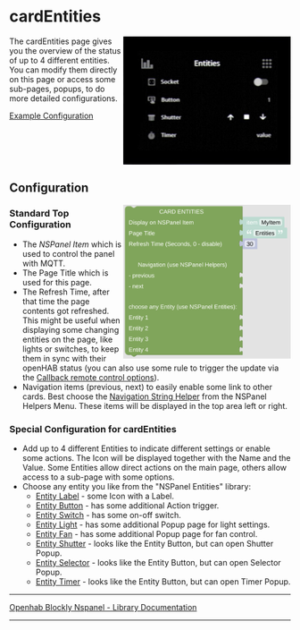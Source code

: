 # cardEntities

[<img src="img/lovelaceUI_cardEntities.jpg" align="right" width="300">](img/lovelaceUI_cardEntities.jpg)

The cardEntities page gives you the overview of the status of up to 4 different entities. You can modify them directly on this page or access some sub-pages, popups, to do more detailed configurations.

[Example Configuration](openhab_scripts_nspanel1_cardEntities.md)<br clear="right"/>

## Configuration

[<img src="img/blockLibrary_nspanel_cards_cardEntities.png" align="right" width="300">](img/blockLibrary_nspanel_cards_cardEntities.png)

### Standard Top Configuration

- The *NSPanel Item* which is used to control the panel with MQTT.
- The Page Title which is used for this page.
- The Refresh Time, after that time the page contents got refreshed. This might be useful when displaying some changing entities on the page, like lights or switches, to keep them in sync with their openHAB status (you can also use some rule to trigger the update via the [Callback remote control options](blockLibrary_nspanel_callback_callback.md)).
- Navigation items (previous, next) to easily enable some link to other cards. Best choose the [Navigation String Helper](blockLibrary_nspanel_helpers_navString.md) from the NSPanel Helpers Menu. These items will be displayed in the top area left or right.

### Special Configuration for cardEntities

- Add up to 4 different Entities to indicate different settings or enable some actions. The Icon will be displayed together with the Name and the Value. Some Entities allow direct actions on the main page, others allow access to a sub-page with some options.
- Choose any entity you like from the "NSPanel Entities" library:
  - [Entity Label](blockLibrary_nspanel_entities_label.md) - some Icon with a Label.
  - [Entity Button](blockLibrary_nspanel_entities_button.md) - has some additional Action trigger.
  - [Entity Switch](blockLibrary_nspanel_entities_switch.md) - has some on-off switch.
  - [Entity Light](blockLibrary_nspanel_entities_light.md) - has some additional Popup page for light settings.
  - [Entity Fan](blockLibrary_nspanel_entities_fan.md) - has some additional Popup page for fan control.
  - [Entity Shutter](blockLibrary_nspanel_entities_shutter.md) - looks like the Entity Button, but can open Shutter Popup.
  - [Entity Selector](blockLibrary_nspanel_entities_selector.md) - looks like the Entity Button, but can open Selector Popup.
  - [Entity Timer](blockLibrary_nspanel_entities_timer.md) - looks like the Entity Button, but can open Timer Popup.<br clear="right"/>

---

[Openhab Blockly Nspanel - Library Documentation](README.md)

---
